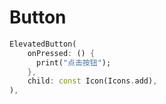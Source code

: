 # Button

```dart
ElevatedButton(
    onPressed: () {
      print("点击按钮");
    },
    child: const Icon(Icons.add),
),
```

